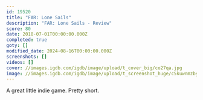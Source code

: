 ```yaml
---
id: 19520
title: "FAR: Lone Sails"
description: "FAR: Lone Sails - Review"
score: 80
date: 2018-07-01T00:00:00.000Z
completed: true
goty: []
modified_date: 2024-08-16T00:00:00.000Z
screenshots: []
videos: []
cover: //images.igdb.com/igdb/image/upload/t_cover_big/co27qa.jpg
image: //images.igdb.com/igdb/image/upload/t_screenshot_huge/c5kuwnmzbyo3965lms2f.jpg
---
```

A great little indie game. Pretty short.